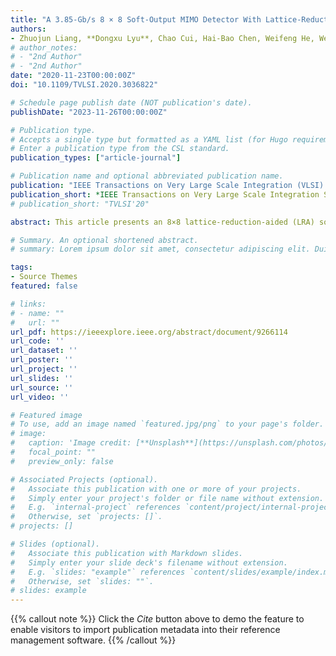 ```yaml
---
title: "A 3.85-Gb/s 8 × 8 Soft-Output MIMO Detector With Lattice-Reduction-Aided Channel Preprocessing"
authors:
- Zhuojun Liang, **Dongxu Lyu**, Chao Cui, Hai-Bao Chen, Weifeng He, Weiguang Sheng, Naifeng Jing, Zhigang Mao, Guanghui He
# author_notes:
# - "2nd Author"
# - "2nd Author"
date: "2020-11-23T00:00:00Z"
doi: "10.1109/TVLSI.2020.3036822"

# Schedule page publish date (NOT publication's date).
publishDate: "2023-11-26T00:00:00Z"

# Publication type.
# Accepts a single type but formatted as a YAML list (for Hugo requirements).
# Enter a publication type from the CSL standard.
publication_types: ["article-journal"]

# Publication name and optional abbreviated publication name.
publication: "IEEE Transactions on Very Large Scale Integration (VLSI) Systems"
publication_short: *IEEE Transactions on Very Large Scale Integration Systems (TVLSI)*, 2020
# publication_short: "TVLSI'20"

abstract: This article presents an 8×8 lattice-reduction-aided (LRA) soft-output multiple-input multiple-output (MIMO) detector for Chinese enhanced ultrahigh throughput (EUHT) wireless local area network (LAN) standard. The preprocessing algorithm combining simplified-sorting Cholesky decomposition and low-complexity decoupled lattice reduction (LDLR) is proposed to reduce computational complexity and latency with parallelism improvement. In addition, K-best detection adopts a sorting-reduced strategy utilizing approximate ordered sequence. Compared with other published LRA K-best detection algorithms, simulation results show that our proposed algorithm has performance improvement. In addition, in order to save hardware resources, a folded K-best architecture and an optimized intermediate storage strategy are introduced. Furthermore, a fully pipelined VLSI architecture is designed in Semiconductor Manufacturing International Corporation (SMIC) 40-nm 1P9M technology to support the 8×8.64 -QAM MIMO-OFDM system. The detector can achieve 3.85-Gb/s data throughput at 641-MHz clock frequency with 0.71- μs latency. The proposed detector is competitive in terms of latency, throughput, and area efficiency to state-of-the-art works and can meet the data-rate requirement of the EUHT standard.

# Summary. An optional shortened abstract.
# summary: Lorem ipsum dolor sit amet, consectetur adipiscing elit. Duis posuere tellus ac convallis placerat. Proin tincidunt magna sed ex sollicitudin condimentum.

tags:
- Source Themes
featured: false

# links:
# - name: ""
#   url: ""
url_pdf: https://ieeexplore.ieee.org/abstract/document/9266114
url_code: ''
url_dataset: ''
url_poster: ''
url_project: ''
url_slides: ''
url_source: ''
url_video: ''

# Featured image
# To use, add an image named `featured.jpg/png` to your page's folder. 
# image:
#   caption: 'Image credit: [**Unsplash**](https://unsplash.com/photos/jdD8gXaTZsc)'
#   focal_point: ""
#   preview_only: false

# Associated Projects (optional).
#   Associate this publication with one or more of your projects.
#   Simply enter your project's folder or file name without extension.
#   E.g. `internal-project` references `content/project/internal-project/index.md`.
#   Otherwise, set `projects: []`.
# projects: []

# Slides (optional).
#   Associate this publication with Markdown slides.
#   Simply enter your slide deck's filename without extension.
#   E.g. `slides: "example"` references `content/slides/example/index.md`.
#   Otherwise, set `slides: ""`.
# slides: example
---
```


{{% callout note %}}
Click the *Cite* button above to demo the feature to enable visitors to import publication metadata into their reference management software.
{{% /callout %}}

<!-- {{% callout note %}}
Create your slides in Markdown - click the *Slides* button to check out the example.
{{% /callout %}}

Add the publication's **full text** or **supplementary notes** here. You can use rich formatting such as including [code, math, and images](https://docs.hugoblox.com/content/writing-markdown-latex/). -->
